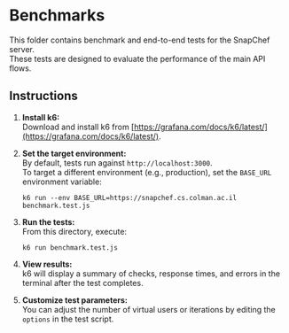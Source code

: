 # Benchmarks

This folder contains benchmark and end-to-end tests for the SnapChef server.  
These tests are designed to evaluate the performance of the main API flows.

## Instructions

1. **Install k6:**  
   Download and install k6 from [https://grafana.com/docs/k6/latest/](https://grafana.com/docs/k6/latest/).

2. **Set the target environment:**  
   By default, tests run against `http://localhost:3000`.  
   To target a different environment (e.g., production), set the `BASE_URL` environment variable:
   ```
   k6 run --env BASE_URL=https://snapchef.cs.colman.ac.il benchmark.test.js
   ```

3. **Run the tests:**  
   From this directory, execute:
   ```
   k6 run benchmark.test.js
   ```

4. **View results:**  
   k6 will display a summary of checks, response times, and errors in the terminal after the test completes.

5. **Customize test parameters:**  
   You can adjust the number of virtual users or iterations by editing the `options` in the test script.

